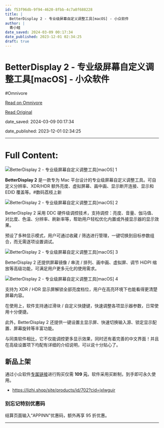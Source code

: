 ```yaml
---
id: f53f96db-9f94-4620-8fbb-4c7a8f688228
title: |
  BetterDisplay 2 - 专业级屏幕自定义调整工具[macOS] - 小众软件
author: |
  青小蛙
date_saved: 2024-03-09 00:17:34
date_published: 2023-12-01 02:34:25
draft: true
---
```


# BetterDisplay 2 - 专业级屏幕自定义调整工具[macOS] - 小众软件
#Omnivore

[Read on Omnivore](https://omnivore.app/me/better-display-2-mac-os-18e21a5239c)

[Read Original](https://www.appinn.com/betterdisplay-2/)

date_saved: 2024-03-09 00:17:34

date_published: 2023-12-01 02:34:25

--- 

# Full Content: 

![BetterDisplay 2 - 专业级屏幕自定义调整工具[macOS] 1](https://proxy-prod.omnivore-image-cache.app/1608x700,suFBI8o8o3eAono5U0Fe5Xs5lyhTS0PYT_UJFiSPrM_Y/https://www.appinn.com/wp-content/uploads/2023/12/Appinn-feature-images-2023-12-01T152213.940.jpg "BetterDisplay 2 - 专业级屏幕自定义调整工具[macOS] 1")

**BetterDisplay 2** 是一款专为 Mac 平台设计的专业级屏幕自定义调整工具。可自定义分辨率、XDR/HDR 额外亮度、虚拟屏幕、画中画、显示断开连接、显示和 EDID 覆盖等。#数码荔枝上新

![BetterDisplay 2 - 专业级屏幕自定义调整工具[macOS] 2](https://proxy-prod.omnivore-image-cache.app/1080x658,sfAHZz31-_KHvLZQ98_b78je_qtFQzekMd9OnHPr5wTk/https://www.appinn.com/wp-content/uploads/2023/12/lizhi-BetterDisplay21.jpg "BetterDisplay 2 - 专业级屏幕自定义调整工具[macOS] 2")

BetterDisplay 2 采用 DDC 硬件级调控技术，支持调控：亮度、音量、伽马值、对比度、色温、分辨率、刷新率等，帮助用户轻松优化内置或外接显示器的显示效果。

预设了多种显示模式，用户可通过收藏 / 筛选进行管理，一键切换到目标参数组合，而无需逐项设置调试。

![BetterDisplay 2 - 专业级屏幕自定义调整工具[macOS] 3](https://proxy-prod.omnivore-image-cache.app/1080x714,sRIGXZPcuppW5G2liSqpPaEG0tPXGKnTe3dQsjzeplZA/https://www.appinn.com/wp-content/uploads/2023/12/lizhi-BetterDisplay22.jpg "BetterDisplay 2 - 专业级屏幕自定义调整工具[macOS] 3")

BetterDisplay 2 还提供屏幕镜像 / 串流 / 排列、画中画、虚拟屏、调节 HiDPI 缩放等高级功能，可满足用户更多元化的使用需求。

![BetterDisplay 2 - 专业级屏幕自定义调整工具[macOS] 4](https://proxy-prod.omnivore-image-cache.app/1080x675,swRythZtonylnOFxJy1P5w-idNZxibQan1Qpb5o3Pbyc/https://www.appinn.com/wp-content/uploads/2023/12/lizhi-BetterDisplay23.jpg "BetterDisplay 2 - 专业级屏幕自定义调整工具[macOS] 4")

支持为 XDR / HDR 显示屏解锁全部亮度档位，用户在高亮环境下也能看得更清楚屏幕内容。

在使用上，软件支持通过滑块 / 自定义快捷键，快速调整各项显示器参数，日常使用十分便捷。

此外，BetterDisplay 2 还提供一键设置主显示屏、快速切换输入源、锁定显示配置、屏幕旋转等丰富功能。

与同类软件相比，它不仅能调控更多显示效果，同时还有着完善的中文界面！并且在高级设置项下均配有详细的介绍说明，可以说十分贴心了。

## 新品上架

通过小众软件[专属链接](https://lizhi.shop/site/products/id/702?cid=jxlwguir)进行购买仅需 **109 元**，软件采用买断制，到手即可永久使用。

* <https://lizhi.shop/site/products/id/702?cid=jxlwguir>

### 别忘记特别优惠码

结算页面输入“APPINN”优惠码，额外再享 95 折优惠。

---

